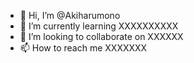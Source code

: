 - 👋 Hi, I’m @Akiharumono
- 🌱 I’m currently learning XXXXXXXXXX
- 💞️ I’m looking to collaborate on XXXXXX
- 📫 How to reach me XXXXXXX

<!---
Akiharumono/Akiharumono is a ✨ special ✨ repository because its `README.md` (this file) appears on your GitHub profile.
You can click the Preview link to take a look at your changes.
--->
